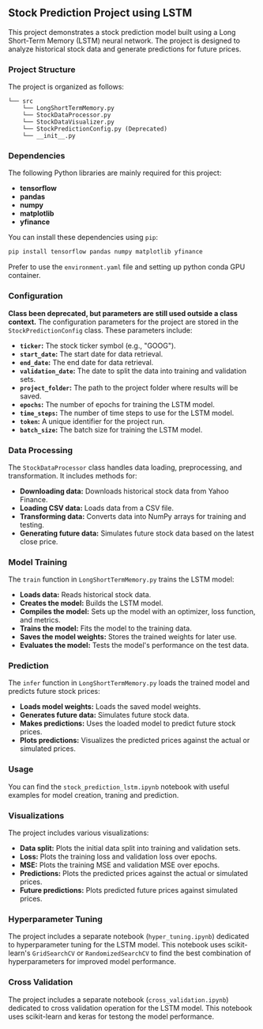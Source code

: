 ## Stock Prediction Project using LSTM

This project demonstrates a stock prediction model built using a Long Short-Term Memory (LSTM) neural network. The project is designed to analyze historical stock data and generate predictions for future prices.

### Project Structure

The project is organized as follows:

```
└── src
    └── LongShortTermMemory.py
    └── StockDataProcessor.py
    └── StockDataVisualizer.py
    └── StockPredictionConfig.py (Deprecated)
    └── __init__.py
```

### Dependencies

The following Python libraries are mainly required for this project:

- **tensorflow**
- **pandas**
- **numpy**
- **matplotlib**
- **yfinance**

You can install these dependencies using `pip`:

```bash
pip install tensorflow pandas numpy matplotlib yfinance
```

Prefer to use the `environment.yaml` file and setting up python conda GPU container.

### Configuration

**Class been deprecated, but parameters are still used outside a class context.**
The configuration parameters for the project are stored in the `StockPredictionConfig` class. These parameters include:

- **`ticker`:** The stock ticker symbol (e.g., "GOOG").
- **`start_date`:** The start date for data retrieval.
- **`end_date`:** The end date for data retrieval.
- **`validation_date`:** The date to split the data into training and validation sets.
- **`project_folder`:** The path to the project folder where results will be saved.
- **`epochs`:** The number of epochs for training the LSTM model.
- **`time_steps`:** The number of time steps to use for the LSTM model.
- **`token`:** A unique identifier for the project run.
- **`batch_size`:** The batch size for training the LSTM model.

### Data Processing

The `StockDataProcessor` class handles data loading, preprocessing, and transformation. It includes methods for:

- **Downloading data:** Downloads historical stock data from Yahoo Finance.
- **Loading CSV data:** Loads data from a CSV file.
- **Transforming data:** Converts data into NumPy arrays for training and testing.
- **Generating future data:** Simulates future stock data based on the latest close price.

### Model Training

The `train` function in `LongShortTermMemory.py` trains the LSTM model:

- **Loads data:** Reads historical stock data.
- **Creates the model:** Builds the LSTM model.
- **Compiles the model:** Sets up the model with an optimizer, loss function, and metrics.
- **Trains the model:** Fits the model to the training data.
- **Saves the model weights:** Stores the trained weights for later use.
- **Evaluates the model:** Tests the model's performance on the test data.

### Prediction

The `infer` function in `LongShortTermMemory.py` loads the trained model and predicts future stock prices:

- **Loads model weights:** Loads the saved model weights.
- **Generates future data:** Simulates future stock data.
- **Makes predictions:** Uses the loaded model to predict future stock prices.
- **Plots predictions:** Visualizes the predicted prices against the actual or simulated prices.

### Usage

You can find the ```stock_prediction_lstm.ipynb``` notebook with useful examples for model creation, traning and prediction.

### Visualizations

The project includes various visualizations:

- **Data split:** Plots the initial data split into training and validation sets.
- **Loss:** Plots the training loss and validation loss over epochs.
- **MSE:** Plots the training MSE and validation MSE over epochs.
- **Predictions:** Plots the predicted prices against the actual or simulated prices.
- **Future predictions:** Plots predicted future prices against simulated prices.

### Hyperparameter Tuning

The project includes a separate notebook (`hyper_tuning.ipynb`) dedicated to hyperparameter tuning for the LSTM model. This notebook uses scikit-learn's `GridSearchCV` or `RandomizedSearchCV` to find the best combination of hyperparameters for improved model performance.

### Cross Validation

The project includes a separate notebook (`cross_validation.ipynb`) dedicated to cross validation operation for the LSTM model. This notebook uses scikit-learn and keras for testong the model performance.

